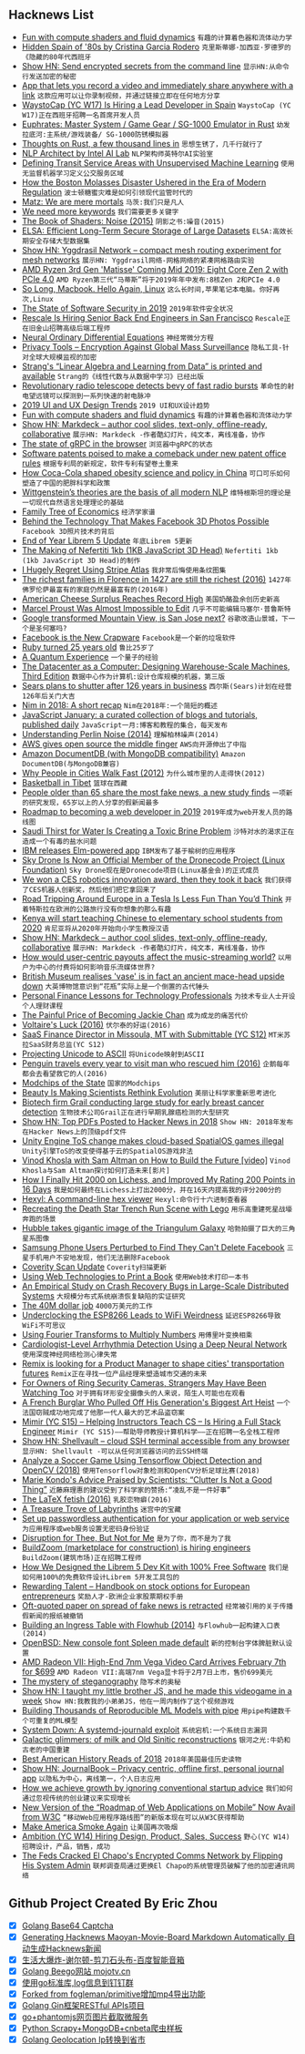 ## Hacknews List


- [Fun with compute shaders and fluid dynamics](https://blog.kummerlaender.eu/article/fun_with_compute_shaders_and_fluid_dynamics/)  `有趣的计算着色器和流体动力学`
- [Hidden Spain of &#39;80s by Cristina Garcia Rodero](https://www.magnumphotos.com/arts-culture/society-arts-culture/cristina-garcia-rodero-espana-oculta/)  `克里斯蒂娜·加西亚·罗德罗的《隐藏的80年代西班牙`
- [Show HN: Send encrypted secrets from the command line](https://www.fluidkeys.com/blog/release-0-3-send-encrypted-secrets/)  `显示HN:从命令行发送加密的秘密`
- [App that lets you record a video and immediately share anywhere with a link](https://getclick.co)  `这款应用可以让你录制视频，并通过链接立即在任何地方分享`
- [WaystoCap (YC W17) Is Hiring a Lead Developer in Spain](https://careers.waystocap.com/p/4a0e303397bd-lead-software-engineer)  `WaystoCap (YC W17)正在西班牙招聘一名首席开发人员`
- [Euphrates: Master System / Game Gear / SG-1000 Emulator in Rust](https://github.com/mikebenfield/euphrates)  `幼发拉底河:主系统/游戏装备/ SG-1000防锈模拟器`
- [Thoughts on Rust, a few thousand lines in](https://rcoh.me/posts/thoughts-on-rust-a-few-thousand-lines-in/)  `思想生锈了，几千行就行了`
- [NLP Architect by Intel AI Lab](http://nlp_architect.nervanasys.com/)  `NLP架构师英特尔AI实验室`
- [Defining Transit Service Areas with Unsupervised Machine Learning](https://towardsdatascience.com/how-does-the-bay-area-commute-22f45e00419e)  `使用无监督机器学习定义公交服务区域`
- [How the Boston Molasses Disaster Ushered in the Era of Modern Regulation](https://www.citylab.com/life/2019/01/how-boston-molasses-disaster-ushered-era-modern-regulation/579727/)  `波士顿糖蜜灾难是如何引领现代监管时代的`
- [Matz: We are mere mortals](https://twitter.com/yukihiro_matz/status/1082418360501948416)  `马茨:我们只是凡人`
- [We need more keywords](http://mail.openjdk.java.net/pipermail/amber-spec-experts/2019-January/000945.html)  `我们需要更多关键字`
- [The Book of Shaders: Noise (2015)](https://thebookofshaders.com/11/)  `阴影之书:噪音(2015)`
- [ELSA: Efficient Long-Term Secure Storage of Large Datasets](https://arxiv.org/abs/1810.11888)  `ELSA:高效长期安全存储大型数据集`
- [Show HN: Yggdrasil Network – compact mesh routing experiment for mesh networks](https://yggdrasil-network.github.io)  `展示HN: Yggdrasil网络-网格网络的紧凑网格路由实验`
- [AMD Ryzen 3rd Gen &#39;Matisse&#39; Coming Mid 2019: Eight Core Zen 2 with PCIe 4.0](https://www.anandtech.com/show/13829/amd-ryzen-3rd-generation-zen-2-pcie-4-eight-core)  `AMD Ryzen第三代“马蒂斯”将于2019年年中发布:8核Zen 2和PCIe 4.0`
- [So Long, Macbook. Hello Again, Linux](http://richardmavis.info/so-long-macbook-hello-again-linux)  `这么长时间,苹果笔记本电脑。你好再次,Linux`
- [The State of Software Security in 2019](https://noncombatant.org/2019/01/06/state-of-security-2019/)  `2019年软件安全状况`
- [Rescale Is Hiring Senior Back End Engineers in San Francisco](https://jobs.lever.co/rescale/ba8800d3-b0bd-40b0-8a72-887e27904553?lever-origin=applied&amp;lever-source%5B%5D=Hacker%20News)  `Rescale正在旧金山招聘高级后端工程师`
- [Neural Ordinary Differential Equations](https://blog.acolyer.org/2019/01/09/neural-ordinary-differential-equations/)  `神经常微分方程`
- [Privacy Tools – Encryption Against Global Mass Surveillance](https://www.privacytools.io/)  `隐私工具-针对全球大规模监视的加密`
- [Strang&#39;s “Linear Algebra and Learning from Data” is printed and available](http://math.mit.edu/~gs/learningfromdata/)  `Strang的《线性代数与从数据中学习》已经出版`
- [Revolutionary radio telescope detects bevy of fast radio bursts](http://news.mit.edu/2019/revolutionary-radio-telescope-detects-bevy-fast-radio-bursts-0109)  `革命性的射电望远镜可以探测到一系列快速的射电脉冲`
- [2019 UI and UX Design Trends](https://shakuro.com/blog/2019-ui-and-ux-design-trends/)  `2019 UI和UX设计趋势`
- [Fun with compute shaders and fluid dynamics](https://blog.kummerlaender.eu/article/fun_with_compute_shaders_and_fluid_dynamics/#fnref3)  `有趣的计算着色器和流体动力学`
- [Show HN: Markdeck – author cool slides, text-only, offline-ready, collaborative](https://github.com/arnehilmann/markdeck)  `展示HN: Markdeck -作者酷幻灯片，纯文本，离线准备，协作`
- [The state of gRPC in the browser](https://grpc.io/blog/state-of-grpc-web)  `浏览器中gRPC的状态`
- [Software patents poised to make a comeback under new patent office rules](https://arstechnica.com/tech-policy/2019/01/software-patents-poised-to-make-a-comeback-under-new-patent-office-rules/)  `根据专利局的新规定，软件专利有望卷土重来`
- [How Coca-Cola shaped obesity science and policy in China](https://www.bmj.com/content/364/bmj.k5050)  `可口可乐如何塑造了中国的肥胖科学和政策`
- [Wittgenstein’s theories are the basis of all modern NLP](https://towardsdatascience.com/neural-networks-and-philosophy-of-language-31c34c0796da)  `维特根斯坦的理论是一切现代自然语言处理理论的基础`
- [Family Tree of Economics](http://pc.blogspot.com/2010/03/family-tree-of-economics.html)  `经济学家谱`
- [Behind the Technology That Makes Facebook 3D Photos Possible](https://www.alanzucconi.com/?p=9493)  `Facebook 3D照片技术的背后`
- [End of Year Librem 5 Update](https://puri.sm/posts/end-of-year-librem-5-update/)  `年底Librem 5更新`
- [The Making of Nefertiti 1kb (1KB JavaScript 3D Head)](http://romancortes.com/v2/nefertiti-1kb.html)  `Nefertiti 1kb (1kb JavaScript 3D Head)的制作`
- [I Hugely Regret Using Stripe Atlas](item?id=18870886)  `我非常后悔使用条纹图集`
- [The richest families in Florence in 1427 are still the richest (2016)](https://qz.com/694340/the-richest-families-in-florence-in-1427-are-still-the-richest-families-in-florence/)  `1427年佛罗伦萨最富有的家庭仍然是最富有的(2016年)`
- [American Cheese Surplus Reaches Record High](https://www.npr.org/2019/01/09/683339929/nobody-is-moving-our-cheese-american-surplus-reaches-record-high)  `美国奶酪盈余创历史新高`
- [Marcel Proust Was Almost Impossible to Edit](https://lithub.com/marcel-proust-was-almost-impossible-to-edit/)  `几乎不可能编辑马塞尔·普鲁斯特`
- [Google transformed Mountain View, is San Jose next?](https://www.sfchronicle.com/business/article/Google-transformed-Mountain-View-is-San-Jose-13515691.php)  `谷歌改造山景城，下一个是圣何塞吗?`
- [Facebook is the New Crapware](https://techcrunch.com/2019/01/09/facebook-is-the-new-crapware/)  `Facebook是一个新的垃圾软件`
- [Ruby turned 25 years old](https://github.com/ruby-no-kai/ruby25/blob/master/dave_thomas.en.md)  `鲁比25岁了`
- [A Quantum Experience](https://made2591.github.io/posts/quantum-computing)  `一个量子的经验`
- [The Datacenter as a Computer: Designing Warehouse-Scale Machines, Third Edition](https://www.morganclaypool.com/doi/10.2200/S00874ED3V01Y201809CAC046)  `数据中心作为计算机:设计仓库规模的机器，第三版`
- [Sears plans to shutter after 126 years in business](https://www.cnbc.com/2019/01/06/sears-rejects-eddie-lamperts-bid-to-save-company-will-liquidate-.html)  `西尔斯(Sears)计划在经营126年后关门大吉`
- [Nim in 2018: A short recap](https://nim-lang.org/blog/2019/01/08/nim-in-2018-a-short-recap.html)  `Nim在2018年:一个简短的概述`
- [JavaScript January: a curated collection of blogs and tutorials, published daily](https://www.javascriptjanuary.com/)  `JavaScript一月:博客和教程的集合，每天发布`
- [Understanding Perlin Noise (2014)](https://flafla2.github.io/2014/08/09/perlinnoise.html)  `理解柏林噪声(2014)`
- [AWS gives open source the middle finger](https://techcrunch.com/2019/01/09/aws-gives-open-source-the-middle-finger)  `AWS向开源伸出了中指`
- [Amazon DocumentDB (with MongoDB compatibility)](https://aws.amazon.com/documentdb/)  `Amazon DocumentDB(与MongoDB兼容)`
- [Why People in Cities Walk Fast (2012)](https://www.citylab.com/life/2012/03/why-people-cities-walk-fast/1550/)  `为什么城市里的人走得快(2012)`
- [Basketball in Tibet](https://www.theatlantic.com/magazine/archive/2019/01/tibet-basketball/576421/)  `篮球在西藏`
- [People older than 65 share the most fake news, a new study finds](https://www.theverge.com/2019/1/9/18174631/old-people-fake-news-facebook-share-nyu-princeton)  `一项新的研究发现，65岁以上的人分享的假新闻最多`
- [Roadmap to becoming a web developer in 2019](https://github.com/kamranahmedse/developer-roadmap)  `2019年成为web开发人员的路线图`
- [Saudi Thirst for Water Is Creating a Toxic Brine Problem](https://www.bloomberg.com/news/articles/2019-01-08/saudi-thirst-for-water-is-seen-creating-a-toxic-brine-problem)  `沙特对水的渴求正在造成一个有毒的盐水问题`
- [IBM releases Elm-powered app](https://discourse.elm-lang.org/t/ibm-releases-elm-powered-app/2364)  `IBM发布了基于榆树的应用程序`
- [Sky Drone Is Now an Official Member of the Dronecode Project (Linux Foundation)](https://www.skydrone.aero/blogs/news/sky-drone-is-now-an-official-member-of-the-dronecode-project)  `Sky Drone现在是Dronecode项目(Linux基金会)的正式成员`
- [We won a CES robotics innovation award, then they took it back](https://loradicarlo.com/pages/cesgenderbias)  `我们获得了CES机器人创新奖，然后他们把它拿回来了`
- [Road Tripping Around Europe in a Tesla Is Less Fun Than You’d Think](https://www.bloomberg.com/graphics/2018-tesla-road-trip/)  `开着特斯拉在欧洲的公路旅行没有你想象的那么有趣`
- [Kenya will start teaching Chinese to elementary school students from 2020](https://qz.com/africa/1517681/kenya-to-teach-mandarin-chinese-in-primary-classrooms/)  `肯尼亚将从2020年开始向小学生教授汉语`
- [Show HN: Markdeck – author cool slides, text-only, offline-ready, collaborative](https://github.com/arnehilmann/markdeck#markdeck---presentations-as-code)  `展示HN: Markdeck -作者酷幻灯片，纯文本，离线准备，协作`
- [How would user-centric payouts affect the music-streaming world?](https://musically.com/2018/03/02/user-centric-licensing-really-affect-streaming-payouts/)  `以用户为中心的付费将如何影响音乐流媒体世界?`
- [British Museum realises &#39;vase&#39; is in fact an ancient mace-head upside down](https://www.theartnewspaper.com/news/british-museum-goes-belly-up)  `大英博物馆意识到“花瓶”实际上是一个倒置的古代锤头`
- [Personal Finance Lessons for Technology Professionals](https://www.troyhunt.com/10-personal-finance-lessons-for-technology-professionals/)  `为技术专业人士开设个人理财课程`
- [The Painful Price of Becoming Jackie Chan](https://newrepublic.com/article/152848/painful-price-becoming-jackie-chan)  `成为成龙的痛苦代价`
- [Voltaire&#39;s Luck (2016)](https://www.laphamsquarterly.org/luck/voltaires-luck)  `伏尔泰的好运(2016)`
- [SaaS Finance Director in Missoula, MT with  Submittable (YC S12)](https://resume.submittable.com/submit/132501/director-of-finance)  `MT米苏拉SaaS财务总监(YC S12)`
- [Projecting Unicode to ASCII](https://www.johndcook.com/blog/2019/01/09/projecting-unicode-to-ascii/)  `将Unicode映射到ASCII`
- [Penguin travels every year to visit man who rescued him (2016)](https://www.cbc.ca/news/trending/dindim-o-lindo-pinguim-1.3487668)  `企鹅每年都会去看望救它的人(2016)`
- [Modchips of the State](https://trmm.net/Modchips)  `国家的Modchips`
- [Beauty Is Making Scientists Rethink Evolution](https://www.nytimes.com/2019/01/09/magazine/beauty-evolution-animal.html)  `美丽让科学家重新思考进化`
- [Biotech firm Grail conducting large study for early breast cancer detection](https://www.sfchronicle.com/business/article/Biotech-firm-Grail-conducting-large-study-for-13510156.php)  `生物技术公司Grail正在进行早期乳腺癌检测的大型研究`
- [Show HN: Top PDFs Posted to Hacker News in 2018](https://getpolarized.io/2019/01/08/top-pdfs-of-2018-hackernews.html)  `Show HN: 2018年发布在Hacker News上的顶级pdf文件`
- [Unity Engine ToS change makes cloud-based SpatialOS games illegal](https://arstechnica.com/gaming/2019/01/unity-engine-tos-change-makes-cloud-based-spatialos-games-illegal/)  `Unity引擎ToS的改变使得基于云的SpatialOS游戏非法`
- [Vinod Khosla with Sam Altman on How to Build the Future [video]](https://blog.ycombinator.com/vinod-khosla-on-how-to-build-the-future/)  `Vinod Khosla与Sam Altman探讨如何打造未来[影片]`
- [How I Finally Hit 2000 on Lichess, and Improved My Rating 200 Points in 16 Days](https://www.trapezemobile.com/2019/01/10/how-i-finally-hit-2000-on-lichess-and-improved-my-chess-rating-by-200-points-in-16-days/)  `我是如何最终在Lichess上打出2000分，并在16天内提高我的评分200分的`
- [Hexyl: A command-line hex viewer](https://github.com/sharkdp/hexyl)  `Hexyl:命令行十六进制查看器`
- [Recreating the Death Star Trench Run Scene with Lego](https://blog.arduino.cc/2019/01/09/recreating-the-death-star-trench-run-scene-with-lego/)  `用乐高重建死星战壕奔跑的场景`
- [Hubble takes gigantic image of the Triangulum Galaxy](https://www.spacetelescope.org/news/heic1901/)  `哈勃拍摄了巨大的三角星系图像`
- [Samsung Phone Users Perturbed to Find They Can&#39;t Delete Facebook](https://www.bloomberg.com/news/articles/2019-01-08/samsung-phone-users-get-a-shock-they-can-t-delete-facebook)  `三星手机用户不安地发现，他们无法删除Facebook`
- [Coverity Scan Update](https://community.synopsys.com/s/article/Coverity-Scan-Update)  `Coverity扫描更新`
- [Using Web Technologies to Print a Book](http://richardmavis.info/using-web-technologies-to-print-a-book)  `使用Web技术打印一本书`
- [An Empirical Study on Crash Recovery Bugs in Large-Scale Distributed Systems](http://muratbuffalo.blogspot.com/2019/01/paper-review-empirical-study-on-crash.html)  `大规模分布式系统崩溃恢复缺陷的实证研究`
- [The 40M dollar job](https://idiallo.com/blog/the-40-million-dollar-job)  `4000万美元的工作`
- [Underclocking the ESP8266 Leads to WiFi Weirdness](https://hackaday.com/2019/01/04/underclocking-the-esp8266-leads-to-wifi-weirdness/)  `延迟ESP8266导致WiFi不可思议`
- [Using Fourier Transforms to Multiply Numbers](http://blog.robertelder.org/fast-multiplication-using-fourier-transform/)  `用傅里叶变换相乘`
- [Cardiologist-Level Arrhythmia Detection Using a Deep Neural Network](https://www.nature.com/articles/s41591-018-0268-3)  `使用深度神经网络检测心律失常`
- [Remix is looking for a Product Manager to shape cities&#39; transportation futures](https://jobs.lever.co/remix/df5c4ed5-2fa2-4a60-9b04-b27965510e68)  `Remix正在寻找一位产品经理来塑造城市交通的未来`
- [For Owners of Ring Security Cameras, Strangers May Have Been Watching Too](https://theintercept.com/2019/01/10/amazon-ring-security-camera/)  `对于拥有环形安全摄像头的人来说，陌生人可能也在观看`
- [A French Burglar Who Pulled Off His Generation&#39;s Biggest Art Heist](https://www.newyorker.com/magazine/2019/01/14/the-french-burglar-who-pulled-off-his-generations-biggest-art-heist)  `一个法国窃贼成功地完成了他那一代人最大的艺术品盗窃案`
- [Mimir (YC S15) – Helping Instructors Teach CS – Is Hiring a Full Stack Engineer](https://www.mimirhq.com/careers)  `Mimir (YC S15)——帮助导师教授计算机科学——正在招聘一名全栈工程师`
- [Show HN: Shellvault – cloud SSH terminal accessible from any browser](https://www.shellvault.io/?pw_campaign=hnjan10)  `显示HN: Shellvault -可以从任何浏览器访问的云SSH终端`
- [Analyze a Soccer Game Using Tensorflow Object Detection and OpenCV (2018)](https://towardsdatascience.com/analyse-a-soccer-game-using-tensorflow-object-detection-and-opencv-e321c230e8f2?gi=a370231cdec7)  `使用Tensorflow对象检测和OpenCV分析足球比赛(2018)`
- [Marie Kondo&#39;s Advice Praised by Scientists: “Clutter Is Not a Good Thing”](https://www.inverse.com/article/52319-marie-kondo-tidying-up-clutter)  `近藤麻理惠的建议受到了科学家的赞扬:“凌乱不是一件好事”`
- [The LaTeX fetish (2016)](http://www.danielallington.net/2016/09/the-latex-fetish/)  `乳胶恋物癖(2016)`
- [A Treasure Trove of Labyrinths](https://www.laphamsquarterly.org/roundtable/treasure-trove-labyrinths)  `迷宫中的宝藏`
- [Set up passwordless authentication for your application or web service](https://github.com/Remmeauth/remme-core/tree/dev)  `为应用程序或web服务设置无密码身份验证`
- [Disruption for Thee, But Not for Me](http://locusmag.com/2019/01/cory-doctorow-disruption-for-thee-but-not-for-me/)  `是为了你，而不是为了我`
- [BuildZoom (marketplace for construction) is hiring engineers](https://jobs.lever.co/buildzoom)  `BuildZoom(建筑市场)正在招聘工程师`
- [How We Designed the Librem 5 Dev Kit with 100% Free Software](https://puri.sm/posts/how-we-designed-the-librem-5-dev-kit-with-100-free-software/)  `我们是如何用100%的免费软件设计Librem 5开发工具包的`
- [Rewarding Talent – Handbook on stock options for European entrepreneurs](https://www.indexventures.com/rewardingtalent)  `奖励人才-欧洲企业家股票期权手册`
- [Oft-quoted paper on spread of fake news is retracted](https://retractionwatch.com/2019/01/09/oft-quoted-paper-on-spread-of-fake-news-turns-out-to-befake-news/)  `经常被引用的关于传播假新闻的报纸被撤销`
- [Building an Ingress Table with Flowhub (2014)](https://bergie.iki.fi/blog/ingress-table/)  `与Flowhub一起构建入口表(2014)`
- [OpenBSD: New console font Spleen made default](https://undeadly.org/cgi?action=article;sid=20190110064857)  `新的控制台字体脾脏默认设置`
- [AMD Radeon VII: High-End 7nm Vega Video Card Arrives February 7th for $699](https://www.anandtech.com/show/13832/amd-radeon-vii-high-end-7nm-february-7th-for-699)  `AMD Radeon VII:高端7nm Vega显卡将于2月7日上市，售价699美元`
- [The mystery of steganography](https://increment.com/security/mystery-of-steganography/)  `隐写术的奥秘`
- [Show HN: I taught my little brother JS, and he made this videogame in a week](https://s-poony.github.io/Ultra-Square-Catcher-USC-/jeuvideo.html)  `Show HN:我教我的小弟弟JS，他在一周内制作了这个视频游戏`
- [Building Thousands of Reproducible ML Models with pipe](https://data.blog/2019/01/08/building-thousands-of-reproducible-ml-models-with-pipe-the-automattic-machine-learning-pipeline/)  `用pipe构建数千个可重复的ML模型`
- [System Down: A systemd-journald exploit](https://www.openwall.com/lists/oss-security/2019/01/09/3)  `系统宕机:一个系统日志漏洞`
- [Galactic glimmers: of milk and Old Sinitic reconstructions](http://languagelog.ldc.upenn.edu/nll/?p=41346)  `银河之光:牛奶和古老的中国重建`
- [Best American History Reads of 2018](https://medium.com/bunk/best-american-history-reads-of-2018-226dffc7f87b)  `2018年美国最佳历史读物`
- [Show HN: JournalBook – Privacy centric, offline first, personal journal app](https://journalbook.co.uk)  `以隐私为中心，离线第一，个人日志应用`
- [How we achieve growth by ignoring conventional startup advice](https://medium.com/swlh/how-we-achieve-65-yoy-growth-by-ignoring-conventional-startup-advice-24a3eef619c1)  `我们如何通过忽视传统的创业建议来实现增长`
- [New Version of the “Roadmap of Web Applications on Mobile” Now Avail from W3C](https://www.w3.org/2018/12/web-roadmaps/mobile/)  `“移动Web应用程序路线图”的新版本现在可以从W3C获得帮助`
- [Make America Smoke Again](https://spectator.us/make-america-smoke/)  `让美国再次吸烟`
- [Ambition (YC W14) Hiring Design, Product, Sales, Success](https://ambition.com/careers/)  `野心(YC W14)招聘设计，产品，销售，成功`
- [The Feds Cracked El Chapo&#39;s Encrypted Comms Network by Flipping His System Admin](https://gizmodo.com/the-feds-cracked-el-chapos-encrypted-communications-net-1831595734)  `联邦调查局通过更换El Chapo的系统管理员破解了他的加密通讯网络`

## Github Project Created By Eric Zhou

- [x] [Golang Base64 Captcha](https://github.com/mojocn/base64Captcha)
- [x] [Generating Hacknews Maoyan-Movie-Board Markdown Automatically 自动生成Hacknews新闻](https://github.com/dejavuzhou/md-genie)
- [x] [生活大爆炸-谢尔顿-剪刀石头布-百度智能音箱](https://github.com/mojocn/dueros-bang-game)
- [x] [Golang Beego网站 mojotv.cn](https://github.com/mojocn/www.mojotv.cn)
- [x] [使用go标准库,log信息到钉钉群](https://github.com/mojocn/dooger)
- [x] [Forked from fogleman/primitive增加mp4导出功能](https://github.com/mojocn/primitive)
- [x] [Golang Gin框架RESTful APIs项目](https://github.com/JJJJJJJerk/ezier-golang-web-api-framework)
- [x] [go+phantomjs网页图片截取微服务](https://github.com/mojocn/screen_shot)
- [x] [Python Scrapy+MongoDB+cnbeta爬虫样板](https://github.com/mojocn/scrapy_mongodb_boilerplate_cnbeta)
- [x] [Golang Geolocation Ip转换到省市](https://github.com/mojocn/ip2location)